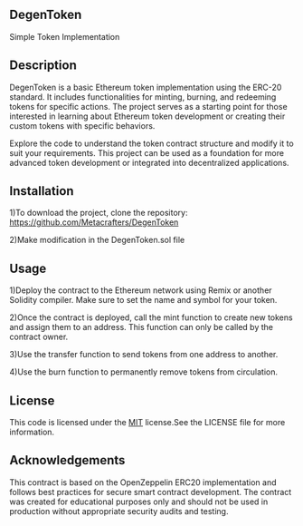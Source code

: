 
## DegenToken

Simple Token Implementation
## Description

DegenToken is a basic Ethereum token implementation using the ERC-20 standard. It includes functionalities for minting, burning, and redeeming tokens for specific actions. The project serves as a starting point for those interested in learning about Ethereum token development or creating their custom tokens with specific behaviors.

Explore the code to understand the token contract structure and modify it to suit your requirements. This project can be used as a foundation for more advanced token development or integrated into decentralized applications.
## Installation

1)To download the project, clone the repository:
 https://github.com/Metacrafters/DegenToken

2)Make modification in the DegenToken.sol file
    
## Usage

1)Deploy the contract to the Ethereum network using Remix or another Solidity compiler. Make sure to set the name and symbol for your token.

2)Once the contract is deployed, call the mint function to create new tokens and assign them to an address. This function can only be called by the contract owner.

3)Use the transfer function to send tokens from one address to another.

4)Use the burn function to permanently remove tokens from circulation.
## License

This code is licensed under the [MIT](https://choosealicense.com/licenses/mit/) license.See the LICENSE file for more information.
## Acknowledgements

 This contract is based on the OpenZeppelin ERC20 implementation and follows best practices for secure smart contract development. The contract was created for educational purposes only and should not be used in production without appropriate security audits and testing.
